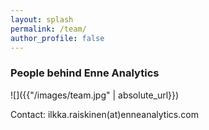 ```yaml
---
layout: splash
permalink: /team/
author_profile: false
---
```

### People behind Enne Analytics
![]({{"/images/team.jpg" | absolute_url}})


Contact: ilkka.raiskinen(at)enneanalytics.com

